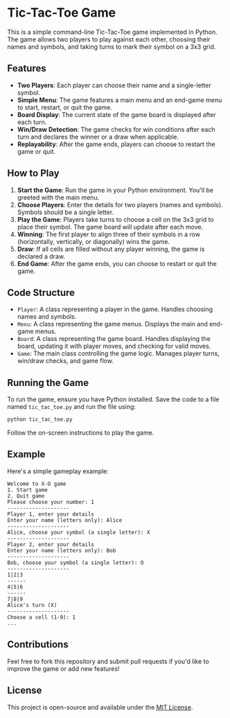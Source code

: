 # Tic-Tac-Toe Game

This is a simple command-line Tic-Tac-Toe game implemented in Python. The game allows two players to play against each other, choosing their names and symbols, and taking turns to mark their symbol on a 3x3 grid.

## Features

- **Two Players**: Each player can choose their name and a single-letter symbol.
- **Simple Menu**: The game features a main menu and an end-game menu to start, restart, or quit the game.
- **Board Display**: The current state of the game board is displayed after each turn.
- **Win/Draw Detection**: The game checks for win conditions after each turn and declares the winner or a draw when applicable.
- **Replayability**: After the game ends, players can choose to restart the game or quit.

## How to Play

1. **Start the Game**: Run the game in your Python environment. You'll be greeted with the main menu.
2. **Choose Players**: Enter the details for two players (names and symbols). Symbols should be a single letter.
3. **Play the Game**: Players take turns to choose a cell on the 3x3 grid to place their symbol. The game board will update after each move.
4. **Winning**: The first player to align three of their symbols in a row (horizontally, vertically, or diagonally) wins the game.
5. **Draw**: If all cells are filled without any player winning, the game is declared a draw.
6. **End Game**: After the game ends, you can choose to restart or quit the game.

## Code Structure

- `Player`: A class representing a player in the game. Handles choosing names and symbols.
- `Menu`: A class representing the game menus. Displays the main and end-game menus.
- `Board`: A class representing the game board. Handles displaying the board, updating it with player moves, and checking for valid moves.
- `Game`: The main class controlling the game logic. Manages player turns, win/draw checks, and game flow.

## Running the Game

To run the game, ensure you have Python installed. Save the code to a file named `tic_tac_toe.py` and run the file using:

```bash
python tic_tac_toe.py
```

Follow the on-screen instructions to play the game.

## Example

Here's a simple gameplay example:

```
Welcome to X-O game
1. Start game
2. Quit game
Please choose your number: 1
--------------------
Player 1, enter your details
Enter your name (letters only): Alice
--------------------
Alice, choose your symbol (a single letter): X
--------------------
Player 2, enter your details
Enter your name (letters only): Bob
--------------------
Bob, choose your symbol (a single letter): O
--------------------
1|2|3
------
4|5|6
------
7|8|9
Alice's turn (X)
--------------------
Choose a cell (1-9): 1
...
```

## Contributions

Feel free to fork this repository and submit pull requests if you'd like to improve the game or add new features!

## License

This project is open-source and available under the [MIT License](LICENSE).
